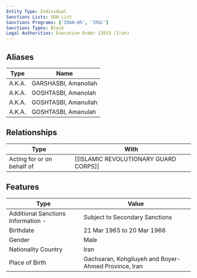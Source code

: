 ```yaml
---
Entity Type: Individual
Sanctions Lists: SDN List
Sanctions Programs: ['IRAN-HR', 'IRGC']
Sanctions Types: Block
Legal Authorities: Executive Order 13553 (Iran)
---
```


## Aliases
| Type  | Name      | 
|-------|-----------|
| A.K.A. | GARSHASBI, Amanollah |
| A.K.A. | GOSHTASBI, Amanolah |
| A.K.A. | GOSHTASBI, Amanullah |
| A.K.A. | GOSHTASBI, Amanulah |

## Relationships
| Type  | With      | 
|-------|-----------|
| Acting for or on behalf of | [[ISLAMIC REVOLUTIONARY GUARD CORPS]] |

## Features
| Type  | Value      |
|-------|------------|
| Additional Sanctions Information - | Subject to Secondary Sanctions |
| Birthdate | 21 Mar 1965 to 20 Mar 1966 |
| Gender | Male |
| Nationality Country | Iran |
| Place of Birth | Gachsaran, Kohgiluyeh and Boyer-Ahmed Province, Iran |
